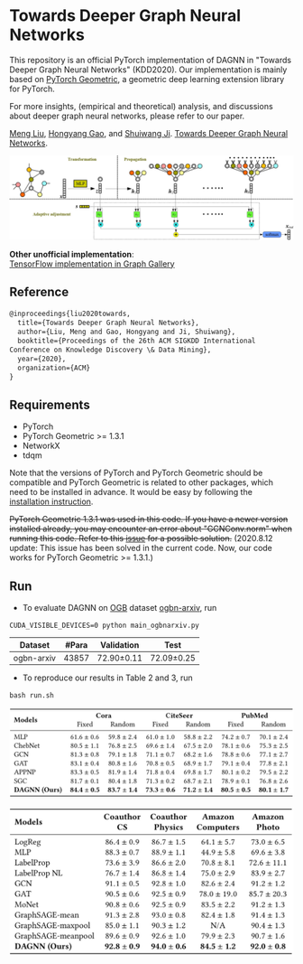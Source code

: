 # Towards Deeper Graph Neural Networks
This repository is an official PyTorch implementation of DAGNN in "Towards Deeper Graph Neural Networks" (KDD2020). Our implementation is mainly based on [PyTorch Geometric](https://pytorch-geometric.readthedocs.io/en/latest/), a geometric deep learning extension library for PyTorch.  

For more insights, (empirical and theoretical) analysis, and discussions about deeper graph neural networks, please refer to our paper.
  
  
[Meng Liu](https://mengliu1998.github.io), [Hongyang Gao](https://faculty.sites.iastate.edu/hygao/), and [Shuiwang Ji](http://people.tamu.edu/~sji/). [Towards Deeper Graph Neural Networks](https://www.kdd.org/kdd2020/accepted-papers/view/towards-deeper-graph-neural-networks).  

![](https://github.com/mengliu1998/Contents/raw/master/DeeperGNN/DAGNN.jpg)


**Other unofficial implementation**:  
[TensorFlow implementation in Graph Gallery](https://github.com/EdisonLeeeee/GraphGallery) 

## Reference
```
@inproceedings{liu2020towards,
  title={Towards Deeper Graph Neural Networks},
  author={Liu, Meng and Gao, Hongyang and Ji, Shuiwang},
  booktitle={Proceedings of the 26th ACM SIGKDD International Conference on Knowledge Discovery \& Data Mining},
  year={2020},
  organization={ACM}
}
```

## Requirements
* PyTorch
* PyTorch Geometric >= 1.3.1  
* NetworkX
* tdqm  


Note that the versions of PyTorch and PyTorch Geometric should be compatible and PyTorch Geometric is related to other packages, which need to be installed in advance. It would be easy by following the [installation instruction](https://pytorch-geometric.readthedocs.io/en/latest/notes/installation.html#).    

~~PyTorch Geometric 1.3.1 was used in this code. If you have a newer version installed already, you may encounter an error about "GCNConv.norm" when running this code. Refer to this [issue](https://github.com/mengliu1998/DeeperGNN/issues/2) for a possible solution.~~ (2020.8.12 update: This issue has been solved in the current code. Now, our code works for PyTorch Geometric >= 1.3.1.)

## Run
* To evaluate DAGNN on [OGB](https://ogb.stanford.edu) dataset [ogbn-arxiv](https://ogb.stanford.edu/docs/leader_nodeprop/#ogbn-arxiv), run
```linux
CUDA_VISIBLE_DEVICES=0 python main_ogbnarxiv.py
```
|**Dataset**|**#Para**|**Validation**|**Test**|
|-----------|--------------|---------------|----------------|
|ogbn-arxiv|43857|72.90±0.11|72.09±0.25|  

* To reproduce our results in Table 2 and 3, run  
```linux
bash run.sh
```

![](https://github.com/mengliu1998/Contents/blob/master/DeeperGNN/result_citation.png)  

![](https://github.com/mengliu1998/Contents/blob/master/DeeperGNN/result_coauthorship_copurchase.png)
